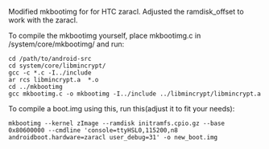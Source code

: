Modified mkbootimg for for HTC zaracl. Adjusted the ramdisk_offset to work with the zaracl.

To compile the mkbootimg yourself, place mkbootimg.c in <android-src-root>/system/core/mkbootimg/ and run:

    cd /path/to/android-src
    cd system/core/libmincrypt/
    gcc -c *.c -I../include
    ar rcs libmincrypt.a  *.o
    cd ../mkbootimg
    gcc mkbootimg.c -o mkbootimg -I../include ../libmincrypt/libmincrypt.a
    
    
    
To compile a boot.img using this, run this(adjust it to fit your needs):

    mkbootimg --kernel zImage --ramdisk initramfs.cpio.gz --base 0x80600000 --cmdline 'console=ttyHSL0,115200,n8 androidboot.hardware=zaracl user_debug=31' -o new_boot.img

